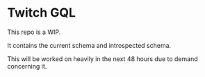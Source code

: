 # Twitch GQL

This repo is a WIP.

It contains the current schema and introspected schema. 

This will be worked on heavily in the next 48 hours due to demand concerning it.
